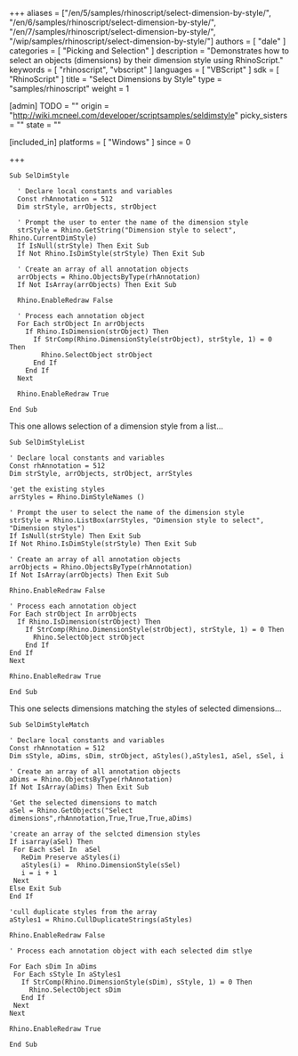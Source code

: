 +++
aliases = ["/en/5/samples/rhinoscript/select-dimension-by-style/", "/en/6/samples/rhinoscript/select-dimension-by-style/", "/en/7/samples/rhinoscript/select-dimension-by-style/", "/wip/samples/rhinoscript/select-dimension-by-style/"]
authors = [ "dale" ]
categories = [ "Picking and Selection" ]
description = "Demonstrates how to select an objects (dimensions) by their dimension style using RhinoScript."
keywords = [ "rhinoscript", "vbscript" ]
languages = [ "VBScript" ]
sdk = [ "RhinoScript" ]
title = "Select Dimensions by Style"
type = "samples/rhinoscript"
weight = 1

[admin]
TODO = ""
origin = "http://wiki.mcneel.com/developer/scriptsamples/seldimstyle"
picky_sisters = ""
state = ""

[included_in]
platforms = [ "Windows" ]
since = 0

+++

```vbnet
Sub SelDimStyle

  ' Declare local constants and variables
  Const rhAnnotation = 512
  Dim strStyle, arrObjects, strObject

  ' Prompt the user to enter the name of the dimension style
  strStyle = Rhino.GetString("Dimension style to select", Rhino.CurrentDimStyle)
  If IsNull(strStyle) Then Exit Sub
  If Not Rhino.IsDimStyle(strStyle) Then Exit Sub

  ' Create an array of all annotation objects
  arrObjects = Rhino.ObjectsByType(rhAnnotation)
  If Not IsArray(arrObjects) Then Exit Sub

  Rhino.EnableRedraw False

  ' Process each annotation object
  For Each strObject In arrObjects
    If Rhino.IsDimension(strObject) Then
      If StrComp(Rhino.DimensionStyle(strObject), strStyle, 1) = 0 Then
        Rhino.SelectObject strObject
      End If
    End If
  Next

  Rhino.EnableRedraw True

End Sub
```

This one allows selection of a dimension style from a list...

```vbnet
Sub SelDimStyleList

' Declare local constants and variables
Const rhAnnotation = 512
Dim strStyle, arrObjects, strObject, arrStyles

'get the existing styles
arrStyles = Rhino.DimStyleNames ()

' Prompt the user to select the name of the dimension style
strStyle = Rhino.ListBox(arrStyles, "Dimension style to select", "Dimension styles")
If IsNull(strStyle) Then Exit Sub
If Not Rhino.IsDimStyle(strStyle) Then Exit Sub

' Create an array of all annotation objects
arrObjects = Rhino.ObjectsByType(rhAnnotation)
If Not IsArray(arrObjects) Then Exit Sub

Rhino.EnableRedraw False

' Process each annotation object
For Each strObject In arrObjects
  If Rhino.IsDimension(strObject) Then
    If StrComp(Rhino.DimensionStyle(strObject), strStyle, 1) = 0 Then
      Rhino.SelectObject strObject
    End If
End If
Next

Rhino.EnableRedraw True

End Sub
```

This one selects dimensions matching the styles of selected dimensions...

```vbnet
Sub SelDimStyleMatch

' Declare local constants and variables
Const rhAnnotation = 512
Dim sStyle, aDims, sDim, strObject, aStyles(),aStyles1, aSel, sSel, i

' Create an array of all annotation objects
aDims = Rhino.ObjectsByType(rhAnnotation)
If Not IsArray(aDims) Then Exit Sub

'Get the selected dimensions to match
aSel = Rhino.GetObjects("Select dimensions",rhAnnotation,True,True,True,aDims)

'create an array of the selcted dimension styles
If isarray(aSel) Then
 For Each sSel In  aSel
   ReDim Preserve aStyles(i)
   aStyles(i) =  Rhino.DimensionStyle(sSel)    
   i = i + 1
 Next
Else Exit Sub
End If

'cull duplicate styles from the array
aStyles1 = Rhino.CullDuplicateStrings(aStyles)

Rhino.EnableRedraw False

' Process each annotation object with each selected dim stlye

For Each sDim In aDims
 For Each sStyle In aStyles1
   If StrComp(Rhino.DimensionStyle(sDim), sStyle, 1) = 0 Then
     Rhino.SelectObject sDim
   End If
 Next
Next

Rhino.EnableRedraw True

End Sub
```
